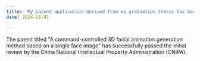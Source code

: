 ```yaml
---
title: 'My patent application derived from my graduation thesis has been published after preliminary examination!:sunglasses:'
date: 2024-11-01

---
```


The patent titled "A command-controlled 3D facial animation generation method based on a single face image" has successfully passed the initial review by the China National Intellectual Property Administration (CNIPA). 
